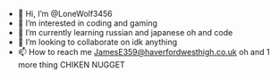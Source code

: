- 👋 Hi, I’m @LoneWolf3456
- 👀 I’m interested in coding and gaming
- 🌱 I’m currently learning russian and japanese oh and code
- 💞️ I’m looking to collaborate on idk anything
- 📫 How to reach me JamesE359@haverfordwesthigh.co.uk
oh and 1 more thing CHIKEN NUGGET
<!---
LoneWolf3456/LoneWolf3456 is a ✨ special ✨ repository because its `README.md` (this file) appears on your GitHub profile.
You can click the Preview link to take a look at your changes.
--->
